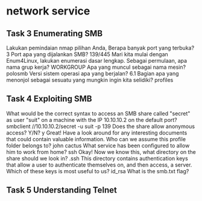 # network service

## Task 3  Enumerating SMB
Lakukan pemindaian nmap pilihan Anda, Berapa banyak port yang terbuka? 3
Port apa yang dijalankan SMB? 139/445
Mari kita mulai dengan Enum4Linux, lakukan enumerasi dasar lengkap. Sebagai permulaan, apa nama grup kerja? WORKGROUP
Apa yang muncul sebagai nama mesin? polosmb
Versi sistem operasi apa yang berjalan? 6.1
Bagian apa yang menonjol sebagai sesuatu yang mungkin ingin kita selidiki? profiles

## Task 4  Exploiting SMB

What would be the correct syntax to access an SMB share called "secret" as user "suit" on a machine with the IP 10.10.10.2 on the default port? smbclient //10.10.10.2/secret -u suit -p 139
Does the share allow anonymous access? Y/N? y
Great! Have a look around for any interesting documents that could contain valuable information. Who can we assume this profile folder belongs to? john cactus
What service has been configured to allow him to work from home? ssh
Okay! Now we know this, what directory on the share should we look in? .ssh
This directory contains authentication keys that allow a user to authenticate themselves on, and then access, a server. Which of these keys is most useful to us? id_rsa
What is the smb.txt flag?

## Task 5 Understanding Telnet
